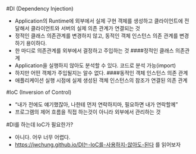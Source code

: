 #DI (Dependency Injection)
- Application의 Runtime에 외부에서 실제 구현 객체를 생성하고 클라이언트에 전달해서 클라이언트와 서버의 실제 의존 관계가 연결되는 것
- 정적인 클래스 의존관계를 변경하지 않고, 동적인 객체 인스턴스 의존 관계를 변경하기 용이하다.
- 한 마디로 의존관계를 외부에서 결정하고 주입하는 것
####정적인 클래스 의존관계
- Application을 실행하지 않아도 분석할 수 있다. 코드로 분석 가능(import)
- 하지만 어떤 객체가 주입될지는 알수 없다.
####동적인 객체 인스턴스 의존 관계
- 애플리케이션 실행 시점에 실제 생성된 객체 인스턴스의 참조가 연결된 의존 관계

#IoC (Inversion of Control)
- “내가 전에도 얘기했잖아, 나한테 먼저 연락하지마, 필요하면 내가 연락할께”
- 프로그램의 제어 흐름을 직접 하는것이 아니라 외부에서 관리하는 것

#DI를 하는데 IoC가 필요한가?
- 아니다. 어우 너무 어렵다.
- https://jwchung.github.io/DI는-IoC를-사용하지-않아도-된다 를 읽어보자